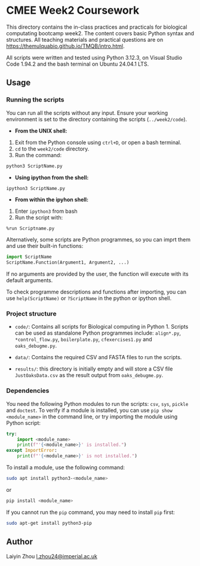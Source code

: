 # CMEE Week2 Coursework

This directory contains the in-class practices and practicals for biological computating bootcamp week2. The content covers basic Python syntax and structures. All teaching materials and practical questions are on https://themulquabio.github.io/TMQB/intro.html.

All scripts were written and tested using Python 3.12.3, on Visual Studio Code 1.94.2 and the bash terminal on Ubuntu 24.04.1 LTS.

## Usage

### Running the scripts

You can run all the scripts without any input. Ensure your working environment is set to the directory containing the scripts (`../week2/code`).

- **From the UNIX shell:**
1. Exit from the Python console using `ctrl+D`, or open a bash terminal.
2. `cd` to the `week2/code` directory. 
3. Run the command:

```bash
python3 ScriptName.py
```

- **Using ipython from the shell:**

```bash
ipython3 ScriptName.py
```

- **From within the ipyhon shell:**
1. Enter `ipython3` from bash 
2. Run the script with:

```ipython
%run Scriptname.py
``` 

Alternatively, some scripts are Python programmes, so you can imprt them and use their built-in functions:

```python
import ScriptName
ScriptName.Function(Argument1, Argument2, ...)
``` 

If no arguments are provided by the user, the function will execute with its default arguments.

To check programme descriptions and functions after importing, you can use `help(ScriptName)` or `?ScriptName` in the python or ipython shell.

### Project structure

- `code/`: Contains all scripts for Biological computing in Python 1. Scripts can be used as standalone Python programmes include: `align*.py`, `*control_flow.py`, `boilerplate.py`, `cfexercises1.py` and `oaks_debugme.py`.

- `data/`: Contains the required CSV and FASTA files to run the scripts. 

- `results/`: this directory is initially empty and will store a CSV file `JustOaksData.csv` as the result output from `oaks_debugme.py`.

### Dependencies

You need the following Python modules to run the scripts: `csv`, `sys`, `pickle` and `doctest`. To verify if a module is installed, you can use `pip show <module_name>` in the command line, or try importing the module using Python script:

```python
try:
    import <module_name>
    print(f"'{<module_name>}' is installed.")
except ImportError:
    print(f"'{<module_name>}' is not installed.")
```

To install a module, use the following command: 

```bash
sudo apt install python3-<module_name>
```

or 

```bash
pip install <module_name>
```

If you cannot run the `pip` command, you may need to install `pip` first:

```bash
sudo apt-get install python3-pip
```

## Author
Laiyin Zhou
l.zhou24@imperial.ac.uk